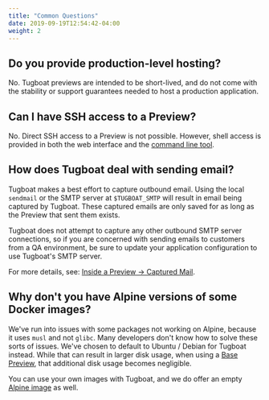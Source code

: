 ```yaml
---
title: "Common Questions"
date: 2019-09-19T12:54:42-04:00
weight: 2
---
```


## Do you provide production-level hosting?

No. Tugboat previews are intended to be short-lived, and do not come with the stability or support guarantees needed to
host a production application.

## Can I have SSH access to a Preview?

No. Direct SSH access to a Preview is not possible. However, shell access is provided in both the web interface and the
[command line tool](/tugboat-cli/).

## How does Tugboat deal with sending email?

Tugboat makes a best effort to capture outbound email. Using the local `sendmail` or the SMTP server at `$TUGBOAT_SMTP`
will result in email being captured by Tugboat. These captured emails are only saved for as long as the Preview that
sent them exists.

Tugboat does not attempt to capture any other outbound SMTP server connections, so if you are concerned with sending
emails to customers from a QA environment, be sure to update your application configuration to use Tugboat's SMTP
server.

For more details, see:
[Inside a Preview -> Captured Mail](/building-a-preview/preview-deep-dive/inside-a-preview/#captured-mail).

## Why don't you have Alpine versions of some Docker images?

We've run into issues with some packages not working on Alpine, because it uses `musl` and not `glibc`. Many developers
don't know how to solve these sorts of issues. We've chosen to default to Ubuntu / Debian for Tugboat instead. While
that can result in larger disk usage, when using a [Base Preview](/building-a-preview/work-with-base-previews), that
additional disk usage becomes negligible.

You can use your own images with Tugboat, and we do offer an empty
[Alpine image](https://hub.docker.com/r/tugboatqa/alpine) as well.

